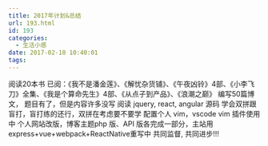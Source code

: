 ```yaml
---
title: 2017年计划&总结
url: 193.html
id: 193
categories:
  - 生活小感
date: 2017-02-10 10:40:01
tags:
---
```


阅读20本书 已阅：《我不是潘金莲》、《解忧杂货铺》、《午夜凶铃》4部、《小李飞刀》全集、《我是个算命先生》4部、《从点子到产品》、《浪潮之巅》 编写50篇博文， 题目有了，但是内容许多没写 阅读 jquery, react, angular 源码 学会双拼跟盲打，盲打练的还行，双拼在考虑要不要学 配置个人 vim，vscode vim 插件使用中 个人网站改版，博客主题php 版、API 版各完成一部分，主站用 express+vue+webpack+ReactNative重写中 共同监督, 共同进步!!!